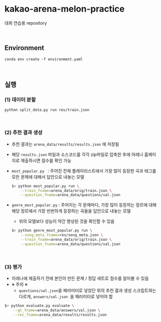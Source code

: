 # kakao-arena-melon-practice
대회 연습용 repository

<br>

## Environment
```shell script
conda env create -f environment.yaml
```

<br>

## 실행

### (1) 데이터 분할
```shell script
python split_data.py run res/train.json
```

<br>

### (2) 추천 결과 생성
* 추천 결과는 `arena_data/results/results.json` 에 저장됨
* 해당 `results.json` 파일과 소스코드를 각각 zip파일로 압축한 후에 아레나 홈페이지로 제출하시면 점수를 확인 가능

* `most_popular.py
` : 주어진 전체 플레이리스트에서 가장 많이 등장한 곡과 태그를 모든 문제에 대해서 답안으로 내놓는 모델
	
	```bash
	$> python most_popular.py run \
		--train_fname=arena_data/orig/train.json \
		--question_fname=arena_data/questions/val.json 
	```

* `genre_most_popular.py` : 주어지는 각 문제마다, 가장 많이 등장하는 장르에 대해 해당 장르에서 가장 빈번하게 등장하는 곡들을 답안으로 내놓는 모델
    * 위의 모델보다 성능이 약간 향상된 것을 확인할 수 있음
    	
	```bash
	$> python genre_most_popular.py run \
		--song_meta_fname=res/song_meta.json \
		--train_fname=arena_data/orig/train.json \
		--question_fname=arena_data/questions/val.json 
	```
 
<br>

### (3) 평가
* 아레나에 제출하기 전에 본인이 만든 문제 / 정답 세트로 점수를 알아볼 수 있음
* ※ 주의 ※
    * `questions/val.json`을 패러미터로 넣었던 위의 추천 결과 생성 스크립트와는 다르게, `answers/val.json
`을 패러미터로 넣어야 함

```bash
$> python evaluate.py evaluate \
	--gt_fname=arena_data/answers/val.json \
	--rec_fname=arena_data/results/results.json 
```